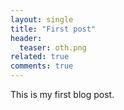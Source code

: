 ```yaml
---
layout: single
title: "First post"
header:
  teaser: oth.png
related: true
comments: true
---
```



This is my first blog post.
